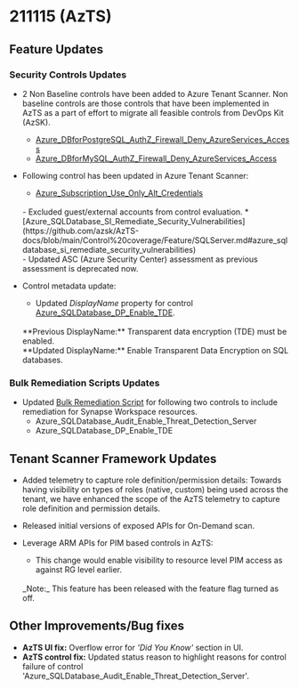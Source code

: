 # 211115 (AzTS)

## Feature Updates

### Security Controls Updates
* 2 Non Baseline controls have been added to Azure Tenant Scanner. Non baseline controls are those controls that have been implemented in AzTS as a part of effort to migrate all feasible controls from DevOps Kit (AzSK).

    * [Azure_DBforPostgreSQL_AuthZ_Firewall_Deny_AzureServices_Access](https://github.com/azsk/AzTS-docs/blob/main/Control%20coverage/Feature/DBForPostgreSQL.md#azure_dbforpostgresql_authz_firewall_deny_azureservices_access)
    * [Azure_DBforMySQL_AuthZ_Firewall_Deny_AzureServices_Access](https://github.com/azsk/AzTS-docs/blob/main/Control%20coverage/Feature/DBForMySql.md#azure_dbformysql_authz_firewall_deny_azureservices_access)

* Following control has been updated in Azure Tenant Scanner:
    * [Azure_Subscription_Use_Only_Alt_Credentials](https://github.com/azsk/AzTS-docs/blob/main/Control%20coverage/Feature/SubscriptionCore.md)
    <br />
        - Excluded guest/external accounts from control evaluation.
    * [Azure_SQLDatabase_SI_Remediate_Security_Vulnerabilities](https://github.com/azsk/AzTS-docs/blob/main/Control%20coverage/Feature/SQLServer.md#azure_sqldatabase_si_remediate_security_vulnerabilities)
    <br />
        - Updated ASC (Azure Security Center) assessment as previous assessment is deprecated now.

* Control metadata update:
    * Updated _DisplayName_ property for control [Azure_SQLDatabase_DP_Enable_TDE](https://github.com/azsk/AzTS-docs/blob/main/Control%20coverage/Feature/SQLServer.md#azure_sqldatabase_dp_enable_tde).
    <br />
    **Previous DisplayName:** Transparent data encryption (TDE) must be enabled.
    <br />
    **Updated DisplayName:** Enable Transparent Data Encryption on SQL databases.


### Bulk Remediation Scripts Updates
* Updated [Bulk Remediation Script](https://github.com/azsk/AzTS-docs/tree/main/Scripts/RemediationScripts) for following two controls to include remediation for Synapse Workspace resources.
    * Azure_SQLDatabase_Audit_Enable_Threat_Detection_Server
    * Azure_SQLDatabase_DP_Enable_TDE

## Tenant Scanner Framework Updates
* Added telemetry to capture role definition/permission details:
    Towards having visibility on types of roles (native, custom) being used across the tenant, we have enhanced the scope of the AzTS telemetry to capture role definition and permission details.

* Released initial versions of exposed APIs for On-Demand scan.

* Leverage ARM APIs for PIM based controls in AzTS:
    * This change would enable visibility to resource level PIM access as against RG level earlier.
    <br />
    _Note:_ This feature has been released with the feature flag turned as off. 

## Other Improvements/Bug fixes

* **AzTS UI fix:** Overflow error for _'Did You Know'_ section in UI. 
* **AzTS control fix:** Updated status reason to highlight reasons for control failure of control 'Azure_SQLDatabase_Audit_Enable_Threat_Detection_Server'.
